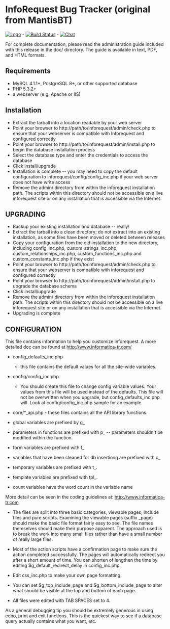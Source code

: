 InfoRequest Bug Tracker (original  from MantisBT)
=============================
[![Logo](http://s6.postimg.org/b9hteq3m5/mantis_logo.png)](http://www.informatica-tr.com) - 
[![Build Status](https://travis-ci.org/FavioGalvis/Inforequest.svg?branch=modern-ui-2)](https://travis-ci.org/FavioGalvis/Inforequest) - 
[![Chat](http://s6.postimg.org/7f31s7l59/Screenshot_1.png)](http://webchat.freenode.net/?channels=%23inforequest&uio=OT10cnVlJjExPTIwNQa5)

For complete documentation, please read the administration guide included with
this release in the doc/<lang> directory.  The guide is available in text, PDF,
and HTML formats.

Requirements
------------

 * MySQL 4.1.1+, PostgreSQL 8+, or other supported database
 * PHP 5.3.2+
 * a webserver (e.g. Apache or IIS)

Installation
------------

 * Extract the tarball into a location readable by your web server
 * Point your browser to http://path/to/inforequest/admin/check.php to ensure that
   your webserver is compatible with Inforequest and configured correctly
 * Point your browser to http://path/to/inforequest/admin/install.php to begin the
   database installation process
 * Select the database type and enter the credentials to access the database
 * Click install/upgrade
 * Installation is complete -- you may need to copy the default configuration
   to inforequest/config/config_inc.php if your web server does not have write access
 * Remove the admin/ directory from within the inforequest installation path. The
   scripts within this directory should not be accessible on a live inforequest
   site or on any installation that is accessible via the Internet.

UPGRADING
---------

 * Backup your existing installation and database -- really!
 * Extract the tarball into a clean directory; do not extract into an existing
   installation, as some files have been moved or deleted between releases
 * Copy your configuration from the old installation to the new directory,
   including config_inc.php, custom_strings_inc.php, custom_relationships_inc.php,
   custom_functions_inc.php and custom_constants_inc.php if they exist
 * Point your browser to http://path/to/inforequest/admin/check.php to ensure that
   your webserver is compatible with inforequest and configured correctly
 * Point your browser to http://path/to/inforequest/admin/install.php to upgrade
   the database schema
 * Click install/upgrade
 * Remove the admin/ directory from within the inforequest installation path. The
   scripts within this directory should not be accessible on a live inforequest
   site or on any installation that is accessible via the Internet.
 * Upgrading is complete

CONFIGURATION
-------------

This file contains information to help you customize inforequest.  A more
detailed doc can be found at http://www.informatica-tr.com/

* config_defaults_inc.php
  - this file contains the default values for all the site-wide variables.
* config/config_inc.php
  - You should create this file to change config variable values.  Your
    values from this file will be used instead of the defaults.  This file
    will not be overwritten when you upgrade, but config_defaults_inc.php will.
    Look at config/config_inc.php.sample for an example.

* core/*_api.php - these files contains all the API library functions.

* global variables are prefixed by g_
* parameters in functions are prefixed with p_ -- parameters shouldn't be modified within the function.
* form variables are prefixed with f_
* variables that have been cleaned for db insertiong are prefixed with c_
* temporary variables are prefixed with t_.
* template variables are prefixed with tpl_.
* count variables have the word count in the variable name

More detail can be seen in the coding guidelines at:
http://www.informatica-tr.com

* The files are split into three basic categories, viewable pages,
include files and pure scripts. Examining the viewable pages (suffix _page)
should make the basic file format fairly easy to see.  The file names
themselves should make their purpose apparent.  The approach used is to break the
work into many small files rather than have a small number of really
large files.

* Most of the action scripts have a confirmation page to make sure the action
completed successfully.  The pages will automatically redirect you after a
short amount of time.  You can shorten of lengthen the time by editing
$g_default_redirect_delay in config_inc.php.

* Edit css_inc.php to make your own page formatting.

* You can set $g_top_include_page and $g_bottom_include_page
  to alter what should be visible at the top and bottom of each page.

* All files were edited with TAB SPACES set to 4.

As a general debugging tip you should be extremely generous in using echo,
print and exit functions.  This is the quickest way to see if a database
query actually contains what you want, etc.

